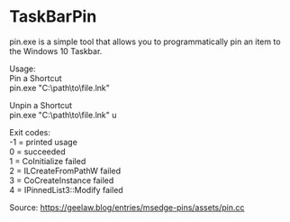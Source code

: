 # TaskBarPin
pin.exe is a simple tool that allows you to programmatically pin an item to the Windows 10 Taskbar.

Usage:  
Pin a Shortcut  
pin.exe "C:\path\to\file.lnk"

Unpin a Shortcut  
pin.exe "C:\path\to\file.lnk" u

Exit codes:  
-1 = printed usage  
0 = succeeded  
1 = CoInitialize failed  
2 = ILCreateFromPathW failed  
3 = CoCreateInstance failed  
4 = IPinnedList3::Modify failed  


Source: https://geelaw.blog/entries/msedge-pins/assets/pin.cc
